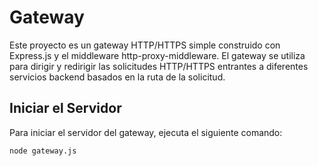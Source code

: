# Gateway

Este proyecto es un gateway HTTP/HTTPS simple construido con Express.js y el middleware http-proxy-middleware. El gateway se utiliza para dirigir y redirigir las solicitudes HTTP/HTTPS entrantes a diferentes servicios backend basados en la ruta de la solicitud.

## Iniciar el Servidor

Para iniciar el servidor del gateway, ejecuta el siguiente comando:

```bash
node gateway.js
